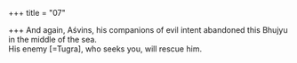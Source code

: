 +++
title = "07"

+++
And again, Aśvins, his companions of evil intent abandoned this Bhujyu  in the middle of the sea.  
His enemy [=Tugra], who seeks you, will rescue him.  